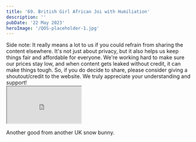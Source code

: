 ```yaml
---
title: '69. British Girl African Joi with Humiliation'
description: ''
pubDate: '22 May 2023'
heroImage: '/QOS-placeholder-1.jpg'
---
```

<div class="video_paragraph_header"> Side note: It really means a lot to us if you could refrain from sharing the content elsewhere. It's not just about privacy, but it also helps us keep things fair and affordable for everyone. We're working hard to make sure our prices stay low, and when content gets leaked without credit, it can make things tough. So, if you do decide to share, please consider giving a shoutout/credit to the website. We truly appreciate your understanding and support!</div>

<iframe src="https://drive.google.com/file/d/1xgNWSRu3uAdPESJjEHnKK9Z_y2kPWq4g/preview" width="200" height="100" allow="autoplay" allowfullscreen="allowfullscreen"></iframe>

Another good from another UK snow bunny.
<br>
<br>
<!---<a class="read_more" href="https://drive.google.com/file/d/1xgNWSRu3uAdPESJjEHnKK9Z_y2kPWq4g/view?usp=sharing">Download</a>--->